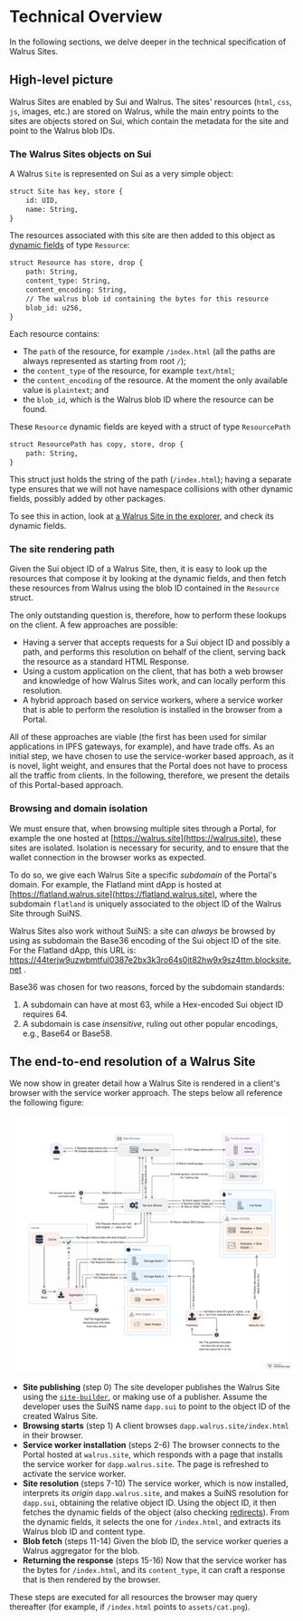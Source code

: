 # Technical Overview

In the following sections, we delve deeper in the technical specification of Walrus Sites.

## High-level picture

Walrus Sites are enabled by Sui and Walrus.  The sites' resources (`html`, `css`, `js`, images,
etc.) are stored on Walrus, while the main entry points to the sites are objects stored on Sui,
which contain the metadata for the site and point to the Walrus blob IDs.

### The Walrus Sites objects on Sui

A Walrus `Site` is represented on Sui as a very simple object:

``` move
struct Site has key, store {
    id: UID,
    name: String,
}
```

The resources associated with this site are then added to this object as [dynamic
fields](https://docs.sui.io/concepts/dynamic-fields/) of type `Resource`:

``` move
struct Resource has store, drop {
    path: String,
    content_type: String,
    content_encoding: String,
    // The walrus blob id containing the bytes for this resource
    blob_id: u256,
}
```

Each resource contains:

- The `path` of the resource, for example `/index.html` (all the paths are always represented as
  starting from root `/`);
- the `content_type` of the resource, for example `text/html`;
- the `content_encoding` of the resource. At the moment the only available value is `plaintext`; and
- the `blob_id`, which is the Walrus blob ID where the resource can be found.

These `Resource` dynamic fields are keyed with a struct of type `ResourcePath`

``` move
struct ResourcePath has copy, store, drop {
    path: String,
}
```

This struct just holds the string of the path (`/index.html`); having a separate type ensures that
we will not have namespace collisions with other dynamic fields, possibly added by other packages.

To see this in action, look at [a Walrus Site in the
explorer](https://suiscan.xyz/testnet/object/0x049b6d3f34789904efcc20254400b7dca5548ee35cd7b5b145a211f85b2532fa),
and check its dynamic fields.

### The site rendering path

Given the Sui object ID of a Walrus Site, then, it is easy to look up the resources that compose it
by looking at the dynamic fields, and then fetch these resources from Walrus using the blob ID
contained in the `Resource` struct.

The only outstanding question is, therefore, how to perform these lookups on the client. A few
approaches are possible:

- Having a server that accepts requests for a Sui object ID and possibly a path, and performs this
  resolution on behalf of the client, serving back the resource as a standard HTML Response.
- Using a custom application on the client, that has both a web browser and knowledge of how Walrus
  Sites work, and can locally perform this resolution.
- A hybrid approach based on service workers, where a service worker that is able to perform the
  resolution is installed in the browser from a Portal.

All of these approaches are viable (the first has been used for similar applications in IPFS
gateways, for example), and have trade offs. As an initial step, we have chosen to use the
service-worker based approach, as it is novel, light weight, and ensures that the Portal does not
have to process all the traffic from clients. In the following, therefore, we present the details of
this Portal-based approach.

### Browsing and domain isolation

We must ensure that, when browsing multiple sites through a Portal, for example the one hosted at
[https://walrus.site](https://walrus.site), these sites are isolated. Isolation is necessary for
security, and to ensure that the wallet connection in the browser works as expected.

To do so, we give each Walrus Site a specific _subdomain_ of the Portal's domain. For example, the
Flatland mint dApp is hosted at [https://flatland.walrus.site](https://flatland.walrus.site), where
the subdomain `flatland` is uniquely associated to the object ID of the Walrus Site through SuiNS.

Walrus Sites also work without SuiNS: a site can _always_ be browsed by using as subdomain the
Base36 encoding of the Sui object ID of the site. For the Flatland dApp, this URL is:
<https://44terjw9uzwbmtful0387e2bx3k3ro64s0it82hw9x9sz4ttm.blocksite.net> .

Base36 was chosen for two reasons, forced by the subdomain standards:

1. A subdomain can have at most 63, while a Hex-encoded Sui object ID requires 64.
1. A subdomain is case _insensitive_, ruling out other popular encodings, e.g., Base64 or Base58.

## The end-to-end resolution of a Walrus Site

We now show in greater detail how a Walrus Site is rendered in a client's browser with the service
worker approach. The steps below all reference the following figure:

![Walrus Site resolution](../assets/walrus-site-diagram.svg)

- **Site publishing** (step 0) The site developer publishes the Walrus Site using the
  [`site-builder`](./site-builder.md), or making use of a publisher. Assume the developer uses the
  SuiNS name `dapp.sui` to point to the object ID of the created Walrus Site.
- **Browsing starts** (step 1) A client browses `dapp.walrus.site/index.html` in their browser.
- **Service worker installation** (steps 2-6) The browser connects to the Portal hosted at
  `walrus.site`, which responds with a page that installs the service worker for
  `dapp.walrus.site`. The page is refreshed to activate the service worker.
- **Site resolution** (steps 7-10) The service worker, which is now installed, interprets its
  _origin_ `dapp.walrus.site`, and makes a SuiNS resolution for `dapp.sui`, obtaining the relative
  object ID. Using the object ID, it then fetches the dynamic fields of the object (also checking
  [redirects](./portal.md)). From the dynamic fields, it selects the one for `/index.html`, and
  extracts its Walrus blob ID and content type.
- **Blob fetch** (steps 11-14) Given the blob ID, the service worker queries a Walrus aggregator for
  the blob.
- **Returning the response** (steps 15-16) Now that the service worker has the bytes for
  `/index.html`, and its `content_type`, it can craft a response that is then rendered by the
  browser.

These steps are executed for all resources the browser may query thereafter (for example, if
`/index.html` points to `assets/cat.png`).
